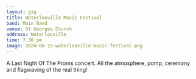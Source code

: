 ```yaml
---
layout: gig
title: Waterlooville Music Festival
band: Main Band
venue: St Georges Church
address: Waterlooville
time: 7.30 pm
image: 2024-06-15-waterlooville-music-festival.png
---
```


A Last Night Of The Proms concert. All the atmosphere, pomp, ceremony and flagwaving of the real thing!